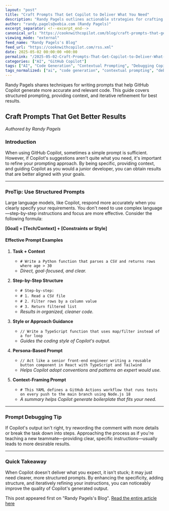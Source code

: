 ```yaml
---
layout: "post"
title: "Craft Prompts That Get Copilot to Deliver What You Need"
description: "Randy Pagels outlines actionable strategies for crafting effective prompts when working with GitHub Copilot. Tips include using structured guidance, adding context, specifying constraints or styles, employing persona-based prompts, framing with context, and iteratively refining prompts to get more accurate coding results."
author: "randy.pagels@xebia.com (Randy Pagels)"
excerpt_separator: <!--excerpt_end-->
canonical_url: "https://cooknwithcopilot.com/blog/craft-prompts-that-get-better-results.html"
viewing_mode: "external"
feed_name: "Randy Pagels's Blog"
feed_url: "https://cooknwithcopilot.com/rss.xml"
date: 2025-05-02 00:00:00 +00:00
permalink: "/2025-05-02-Craft-Prompts-That-Get-Copilot-to-Deliver-What-You-Need.html"
categories: ["AI", "GitHub Copilot"]
tags: ["AI", "Code Generation", "Contextual Prompting", "Debugging Copilot", "Developer Productivity", "GitHub Copilot", "Large Language Models", "Persona Based Prompts", "Posts", "Prompt Engineering", "Structured Prompt", "Workflow Automation"]
tags_normalized: ["ai", "code generation", "contextual prompting", "debugging copilot", "developer productivity", "github copilot", "large language models", "persona based prompts", "posts", "prompt engineering", "structured prompt", "workflow automation"]
---
```


Randy Pagels shares techniques for writing prompts that help GitHub Copilot generate more accurate and relevant code. This guide covers structured prompting, providing context, and iterative refinement for best results.<!--excerpt_end-->

## Craft Prompts That Get Better Results

*Authored by Randy Pagels*

### Introduction

When using GitHub Copilot, sometimes a simple prompt is sufficient. However, if Copilot's suggestions aren't quite what you need, it's important to refine your prompting approach. By being specific, providing context, and guiding Copilot as you would a junior developer, you can obtain results that are better aligned with your goals.

---

### ProTip: Use Structured Prompts

Large language models, like Copilot, respond more accurately when you clearly specify your requirements. You don't need to use complex language—step-by-step instructions and focus are more effective. Consider the following formula:

**[Goal] + [Tech/Context] + [Constraints or Style]**

#### Effective Prompt Examples

1. **Task + Context**
   - `# Write a Python function that parses a CSV and returns rows where age > 30`
   - *Direct, goal-focused, and clear.*

2. **Step-by-Step Structure**
   - `# Step-by-step:`
   - `# 1. Read a CSV file`
   - `# 2. Filter rows by a column value`
   - `# 3. Return filtered list`
   - *Results in organized, cleaner code.*

3. **Style or Approach Guidance**
   - `// Write a TypeScript function that uses map/filter instead of a for loop`
   - *Guides the coding style of Copilot's output.*

4. **Persona-Based Prompt**
   - `// Act like a senior front-end engineer writing a reusable button component in React with TypeScript and Tailwind`
   - *Helps Copilot adopt conventions and patterns an expert would use.*

5. **Context-Framing Prompt**
   - `# This YAML defines a GitHub Actions workflow that runs tests on every push to the main branch using Node.js 18`
   - *A summary helps Copilot generate boilerplate that fits your need.*

---

### Prompt Debugging Tip

If Copilot's output isn't right, try rewording the comment with more details or break the task down into steps. Approaching the process as if you're teaching a new teammate—providing clear, specific instructions—usually leads to more desirable results.

---

### Quick Takeaway

When Copilot doesn't deliver what you expect, it isn't stuck; it may just need clearer, more structured prompts. By enhancing the specificity, adding structure, and iteratively refining your instructions, you can noticeably improve the quality of Copilot's generated output.

This post appeared first on "Randy Pagels's Blog". [Read the entire article here](https://cooknwithcopilot.com/blog/craft-prompts-that-get-better-results.html)

